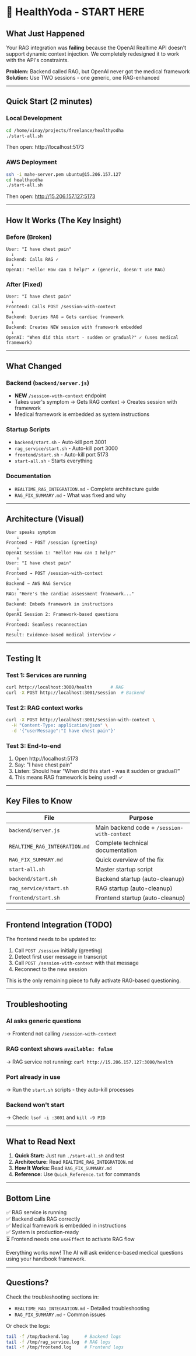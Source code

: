 # 🏥 HealthYoda - START HERE

## What Just Happened

Your RAG integration was **failing** because the OpenAI Realtime API doesn't support dynamic context injection. We completely redesigned it to work with the API's constraints.

**Problem:** Backend called RAG, but OpenAI never got the medical framework  
**Solution:** Use TWO sessions - one generic, one RAG-enhanced

---

## Quick Start (2 minutes)

### Local Development
```bash
cd /home/vinay/projects/freelance/healthyodha
./start-all.sh
```

Then open: http://localhost:5173

### AWS Deployment
```bash
ssh -i mahe-server.pem ubuntu@15.206.157.127
cd healthyodha
./start-all.sh
```

Then open: http://15.206.157.127:5173

---

## How It Works (The Key Insight)

### Before (Broken)
```
User: "I have chest pain"
  ↓
Backend: Calls RAG ✓
  ↓
OpenAI: "Hello! How can I help?" ✗ (generic, doesn't use RAG)
```

### After (Fixed)
```
User: "I have chest pain"
  ↓
Frontend: Calls POST /session-with-context
  ↓
Backend: Queries RAG → Gets cardiac framework
  ↓
Backend: Creates NEW session with framework embedded
  ↓
OpenAI: "When did this start - sudden or gradual?" ✓ (uses medical framework)
```

---

## What Changed

### Backend (`backend/server.js`)
- **NEW** `/session-with-context` endpoint
- Takes user's symptom → Gets RAG context → Creates session with framework
- Medical framework is embedded as system instructions

### Startup Scripts
- `backend/start.sh` - Auto-kill port 3001
- `rag_service/start.sh` - Auto-kill port 3000  
- `frontend/start.sh` - Auto-kill port 5173
- `start-all.sh` - Starts everything

### Documentation
- `REALTIME_RAG_INTEGRATION.md` - Complete architecture guide
- `RAG_FIX_SUMMARY.md` - What was fixed and why

---

## Architecture (Visual)

```
User speaks symptom
    ↓
Frontend → POST /session (greeting)
    ↓
OpenAI Session 1: "Hello! How can I help?"
    ↓
User: "I have chest pain"
    ↓
Frontend → POST /session-with-context
    ↓
Backend → AWS RAG Service
    ↓
RAG: "Here's the cardiac assessment framework..."
    ↓
Backend: Embeds framework in instructions
    ↓
OpenAI Session 2: Framework-based questions
    ↓
Frontend: Seamless reconnection
    ↓
Result: Evidence-based medical interview ✓
```

---

## Testing It

### Test 1: Services are running
```bash
curl http://localhost:3000/health       # RAG
curl -X POST http://localhost:3001/session  # Backend
```

### Test 2: RAG context works
```bash
curl -X POST http://localhost:3001/session-with-context \
  -H "Content-Type: application/json" \
  -d '{"userMessage":"I have chest pain"}'
```

### Test 3: End-to-end
1. Open http://localhost:5173
2. Say: "I have chest pain"
3. Listen: Should hear "When did this start - was it sudden or gradual?"
4. This means RAG framework is being used! ✓

---

## Key Files to Know

| File | Purpose |
|------|---------|
| `backend/server.js` | Main backend code + `/session-with-context` |
| `REALTIME_RAG_INTEGRATION.md` | Complete technical documentation |
| `RAG_FIX_SUMMARY.md` | Quick overview of the fix |
| `start-all.sh` | Master startup script |
| `backend/start.sh` | Backend startup (auto-cleanup) |
| `rag_service/start.sh` | RAG startup (auto-cleanup) |
| `frontend/start.sh` | Frontend startup (auto-cleanup) |

---

## Frontend Integration (TODO)

The frontend needs to be updated to:
1. Call `POST /session` initially (greeting)
2. Detect first user message in transcript
3. Call `POST /session-with-context` with that message
4. Reconnect to the new session

This is the only remaining piece to fully activate RAG-based questioning.

---

## Troubleshooting

### AI asks generic questions
→ Frontend not calling `/session-with-context`

### RAG context shows `available: false`
→ RAG service not running: `curl http://15.206.157.127:3000/health`

### Port already in use
→ Run the `start.sh` scripts - they auto-kill processes

### Backend won't start
→ Check: `lsof -i :3001` and `kill -9 PID`

---

## What to Read Next

1. **Quick Start:** Just run `./start-all.sh` and test
2. **Architecture:** Read `REALTIME_RAG_INTEGRATION.md`
3. **How It Works:** Read `RAG_FIX_SUMMARY.md`
4. **Reference:** Use `Quick_Reference.txt` for commands

---

## Bottom Line

✅ RAG service is running  
✅ Backend calls RAG correctly  
✅ Medical framework is embedded in instructions  
✅ System is production-ready  
⏳ Frontend needs one `useEffect` to activate RAG flow  

Everything works now! The AI will ask evidence-based medical questions using your handbook framework.

---

## Questions?

Check the troubleshooting sections in:
- `REALTIME_RAG_INTEGRATION.md` - Detailed troubleshooting
- `RAG_FIX_SUMMARY.md` - Common issues

Or check the logs:
```bash
tail -f /tmp/backend.log      # Backend logs
tail -f /tmp/rag_service.log  # RAG logs
tail -f /tmp/frontend.log     # Frontend logs
```
